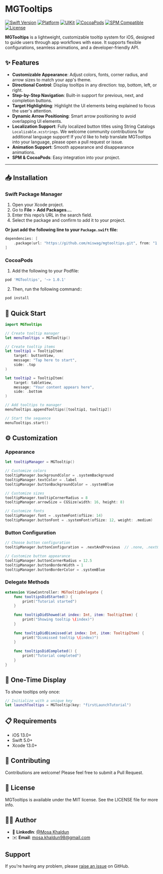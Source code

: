 # MGTooltips

[![Swift Version](https://img.shields.io/badge/swift-5.0-orange)](https://swift.org)
[![Platform](https://img.shields.io/badge/platform-iOS-orange)](https://developer.apple.com/ios/)
[![UIKit](https://img.shields.io/badge/UIKit-compatible-orange)](https://developer.apple.com/documentation/uikit)
[![CocoaPods](https://img.shields.io/cocoapods/v/MGTooltips)](https://cocoapods.org/pods/MGTooltips)
[![SPM Compatible](https://img.shields.io/badge/SPM-compatible-brightgreen)](https://swift.org/package-manager/)
[![License](https://img.shields.io/badge/license-MIT-blue)](https://opensource.org/licenses/MIT)

**MGTooltips** is a lightweight, customizable tooltip system for iOS, designed to guide users through app workflows with ease. It supports flexible configurations, seamless animations, and a developer-friendly API.

## ✨ Features

- **Customizable Appearance**: Adjust colors, fonts, corner radius, and arrow sizes to match your app's theme.
- **Directional Control**: Display tooltips in any direction: top, bottom, left, or right.
- **Step-by-Step Navigation**: Built-in support for previous, next, and completion buttons.
- **Target Highlighting**: Highlight the UI elements being explained to focus the user's attention.
- **Dynamic Arrow Positioning**: Smart arrow positioning to avoid overlapping UI elements.
- **Localization Support**: Fully localized button titles using String Catalogs `Localizable.xcstrings`. We welcome community contributions for additional language support! If you'd like to help translate MGTooltips into your language, please open a pull request or issue.
- **Animation Support**: Smooth appearance and disappearance animations.
- **SPM & CocoaPods**: Easy integration into your project.  

---

## 📥 Installation

### Swift Package Manager
1. Open your Xcode project.
2. Go to **File** > **Add Packages...**.
3. Enter this repo’s URL in the search field.
4. Select the package and confirm to add it to your project.

**Or just add the following line to your `Package.swift` file:**

```swift
dependencies: [
    .package(url: "https://github.com/miswag/mgtooltips.git", from: "1.0.0")
]
```

### CocoaPods

1. Add the following to your Podfile:

```ruby
pod 'MGTooltips', '~> 1.0.1'
```

2. Then, run the following command::
```ruby
pod install
```

## 🚀 Quick Start

```swift
import MGTooltips

// Create tooltip manager
let menuTooltips = MGTooltip()

// Create tooltip items
let tooltip1 = TooltipItem(
    target: buttonView,
    message: "Tap here to start",
    side: .top
)

let tooltip2 = TooltipItem(
    target: tableView,
    message: "Your content appears here",
    side: .bottom
)

// Add tooltips to manager
menuTooltips.appendTooltips([tooltip1, tooltip2])

// Start the sequence
menuTooltips.start()
```

## ⚙️ Customization

### Appearance

```swift
let tooltipManager = MGTooltip()

// Customize colors
tooltipManager.backgroundColor = .systemBackground
tooltipManager.textColor = .label
tooltipManager.buttonBackgroundColor = .systemBlue

// Customize sizes
tooltipManager.tooltipCornerRadius = 8
tooltipManager.arrowSize = CGSize(width: 16, height: 8)

// Customize fonts
tooltipManager.font = .systemFont(ofSize: 14)
tooltipManager.buttonFont = .systemFont(ofSize: 12, weight: .medium)
```

### Button Configuration

```swift
// Choose button configuration
tooltipManager.buttonConfiguration = .nextAndPrevious  // .none, .nextOnly

// Customize button appearance
tooltipManager.buttonCornerRadius = 12.5
tooltipManager.buttonBorderWidth = 1
tooltipManager.buttonBorderColor = .systemBlue
```

### Delegate Methods

```swift
extension ViewController: MGTooltipDelegate {
    func tooltipsDidStarted() {
        print("Tutorial started")
    }
    
    func tooltipDidShowed(at index: Int, item: TooltipItem) {
        print("Showing tooltip \(index)")
    }
    
    func tooltipDidDismissed(at index: Int, item: TooltipItem) {
        print("Dismissed tooltip \(index)")
    }
    
    func tooltipsDidCompleted() {
        print("Tutorial completed")
    }
}
```

## 🔄 One-Time Display

To show tooltips only once:

```swift
// Initialize with a unique key
let launchTooltips = MGTooltip(key: "firstLaunchTutorial")
```

## 📋 Requirements

- iOS 13.0+
- Swift 5.0+
- Xcode 13.0+

## 🤝 Contributing

Contributions are welcome! Please feel free to submit a Pull Request.

## 📄 License

MGTooltips is available under the MIT license. See the LICENSE file for more info.

## 👨‍💻 Author

- 🔗 **LinkedIn**: [@Mosa Khaldun](https://linkedin.com/in/mosakh)  
- ✉️ **Email**: mosa.khaldun98@gmail.com

## Support

If you're having any problem, please [raise an issue](https://github.com/miswag/mgtooltips/issues/new) on GitHub.

